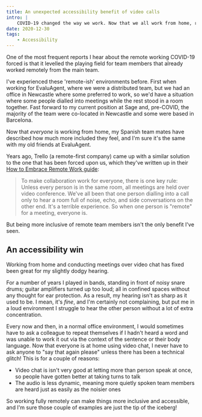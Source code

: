 ```yaml
---
title: An unexpected accessibility benefit of video calls
intro: |
    COVID-19 changed the way we work. Now that we all work from home, remote team members report feeling more included, and I've noticed another benefit.
date: 2020-12-30
tags:
    - Accessibility
---
```


One of the most frequent reports I hear about the remote working COVID-19 forced is that it levelled the playing field for team members that already worked remotely from the main team.

I've experienced these 'remote-ish' environments before. First when working for EvaluAgent, where we were a distributed team, but we had an office in Newcastle where some preferred to work, so we'd have a situation where some people dialled into meetings while the rest stood in a room together. Fast forward to my current position at Sage and, pre-COVID, the majority of the team were co-located in Newcastle and some were based in Barcelona.

Now that *everyone* is working from home, my Spanish team mates have described how much more included they feel, and I'm sure it's the same with my old friends at EvaluAgent.

Years ago, Trello (a remote-first company) came up with a similar solution to the one that has been forced upon us, which they've written up in their [How to Embrace Remote Work guide](https://trello.com/en-GB/remote-work-guide):

> To make collaboration work for everyone, there is one key rule: Unless every person is in the same room, all meetings are held over video conference. We've all been that one person dialling into a call only to hear a room full of noise, echo, and side conversations on the other end. It's a terrible experience. So when one person is "remote" for a meeting, everyone is.

But being more inclusive of remote team members isn't the only benefit I've seen.


## An accessibility win

Working from home and conducting meetings over video chat has fixed been great for my slightly dodgy hearing.

For a number of years I played in bands, standing in front of noisy snare drums; guitar amplifiers turned up too loud; all in confined spaces without any thought for ear protection. As a result, my hearing isn't as sharp as it used to be. I mean, it's *fine*, and I'm certainly not complaining, but put me in a loud environment I struggle to hear the other person without a lot of extra concentration.

Every now and then, in a normal office environment, I would sometimes have to ask a colleague to repeat themselves if I hadn't heard a word and was unable to work it out via the context of the sentence or their body language. Now that everyone is at home using video chat, I never have to ask anyone to "say that again please" unless there has been a technical glitch! This is for a couple of reasons:

- Video chat is isn't very good at letting more than person speak at once, so people have gotten better at taking turns to talk
- The audio is less dynamic, meaning more quietly spoken team members are heard just as easily as the noisier ones

So working fully remotely can make things more inclusive and accessible, and I'm sure those couple of examples are just the tip of the iceberg!
